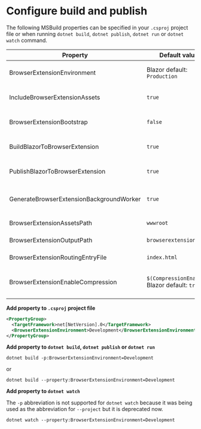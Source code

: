 # Configure build and publish

The following MSBuild properties can be specified in your `.csproj` project file or when running `dotnet build`, `dotnet publish`, `dotnet run` or `dotnet watch` command.

| Property                                 | Default value                                                                                                    | Description                                                                                        |
| ---------------------------------------- | ---------------------------------------------------------------------------------------------------------------- | -------------------------------------------------------------------------------------------------- |
| BrowserExtensionEnvironment              | Blazor default: `Production`                                                                                     | The environment name which the Blazor application will run in.                                     |
| IncludeBrowserExtensionAssets            | `true`                                                                                                           | If set to `false`, the JavaScript files from this package will not be added to the project.        |
| BrowserExtensionBootstrap                | `false`                                                                                                          | If set to `true`, the project will be bootstrapped during the build.                               |
| BuildBlazorToBrowserExtension            | `true`                                                                                                           | If set to `false`, the Blazor to Browser Extension build target will be skipped.                   |
| PublishBlazorToBrowserExtension          | `true`                                                                                                           | If set to `false`, the Blazor to Browser Extension publish target will be skipped.                 |
| GenerateBrowserExtensionBackgroundWorker | `true`                                                                                                           | If set to `false`, the generation of `content/BackgroundWorker.js` will be skipped.                |
| BrowserExtensionAssetsPath               | `wwwroot`                                                                                                        | The root directory of the browser extension assets.                                                |
| BrowserExtensionOutputPath               | `browserextension`                                                                                               | The directory of the build/publish output.                                                         |
| BrowserExtensionRoutingEntryFile         | `index.html`                                                                                                     | The HTML entry file for the Blazor application.                                                    |
| BrowserExtensionEnableCompression        | `$(CompressionEnabled)`<br />Blazor default: `true` | **When published**<br />If set to `true`, the .br compressed files will be loaded instead of .dll. |


**Add property to `.csproj` project file**

```xml
<PropertyGroup>
  <TargetFramework>net[NetVersion].0</TargetFramework>
  <BrowserExtensionEnvironment>Development</BrowserExtensionEnvironment>
</PropertyGroup>
```


**Add property to `dotnet build`, `dotnet publish` or `dotnet run`**

```shell
dotnet build -p:BrowserExtensionEnvironment=Development
```

or

```shell
dotnet build --property:BrowserExtensionEnvironment=Development
```


**Add property to `dotnet watch`**

The `-p` abbreviation is not supported for `dotnet watch` because it was being used as the abbreviation for `--project` but it is deprecated now.

```shell
dotnet watch --property:BrowserExtensionEnvironment=Development
```
